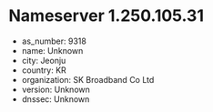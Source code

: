 # Nameserver 1.250.105.31

* as_number: 9318
* name: Unknown
* city: Jeonju
* country: KR
* organization: SK Broadband Co Ltd
* version: Unknown
* dnssec: Unknown
